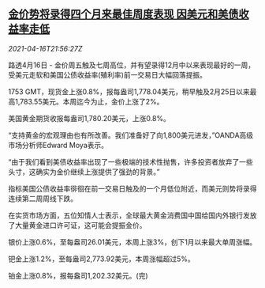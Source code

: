 <!--1618610463000-->
[金价势将录得四个月来最佳周度表现 因美元和美债收益率走低](https://cn.reuters.com/article/global-precious-metal-drv-0417-idCNKBS2C32RE)
------

<div><i>2021-04-16T21:56:27Z</i></div><p>路透4月16日 - 金价周五触及七周高位，并有望录得12月中以来表现最好的一周，受美元走软和美国公债收益率(殖利率)前一交易日大幅回落提振。</p><p>1753 GMT，现货金上涨0.8%，报每盎司1,778.04美元，稍早触及2月25日以来最高1,783.55美元。本周迄今为止，金价上涨了2%。</p><p>美国黄金期货收报每盎司1,780.20美元，上涨0.8%。</p><p>“支持黄金的宏观理由也有所改善。我们准备好了向1,800美元进发，”OANDA高级市场分析师Edward Moya表示。</p><p>“由于我们看到美债收益率出现了一些极端的技术性抛售，许多投资者放弃了一些头寸，这确实为金价继续上涨提供了强劲的背景。”</p><p>指标美国公债收益率徘徊在前一交易日触及的一个月低位附近，而美元则势将录得连续第二周周线下跌。</p><p>在实货市场方面，五位知情人士表示，全球最大黄金消费国中国给国内外银行发放了大量黄金进口许可证，这可能会提振金价。</p><p>银价上涨0.6%，至每盎司26.01美元，本周上涨3%，创下1月以来最大单周涨幅。</p><p>钯金上涨1.2%，至每盎司2,773.92美元，本周涨幅超过5%。</p><p>铂金上涨0.8%，报每盎司1,202.32美元。(完)</p>
